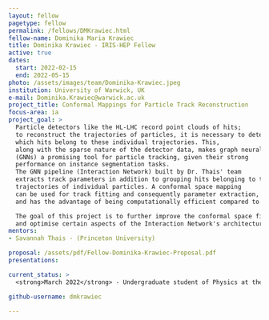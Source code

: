 ```yaml
---
layout: fellow
pagetype: fellow
permalink: /fellows/DMKrawiec.html
fellow-name: Dominika Maria Krawiec
title: Dominika Krawiec - IRIS-HEP Fellow
active: true
dates:
  start: 2022-02-15
  end: 2022-05-15
photo: /assets/images/team/Dominika-Krawiec.jpeg
institution: University of Warwick, UK
e-mail: Dominika.Krawiec@warwick.ac.uk
project_title: Conformal Mappings for Particle Track Reconstruction
focus-area: ia
project_goal: >
  Particle detectors like the HL-LHC record point clouds of hits;
  to reconstruct the trajectories of particles, it is necessary to determine
  which hits belong to these individual trajectories. This,
  along with the sparse nature of the detector data, makes graph neural networks
  (GNNs) a promising tool for particle tracking, given their strong
  performance on instance segmentation tasks.
  The GNN pipeline (Interaction Network) built by Dr. Thais' team
  extracts track parameters in addition to grouping hits belonging to the
  trajectories of individual particles. A conformal space mapping
  can be used for track fitting and consequently parameter extraction,
  and has the advantage of being computationally efficient compared to a helical fit.

  The goal of this project is to further improve the conformal space fit and its stability,
  and optimise certain aspects of the Interaction Network's architecture for this purpose.
mentors:
- Savannah Thais - (Princeton University)

proposal: /assets/pdf/Fellow-Dominika-Krawiec-Proposal.pdf
presentations:

current_status: >
  <strong>March 2022</strong> - Undergraduate student of Physics at the University of Warwick, UK.

github-username: dmkrawiec

---
```

